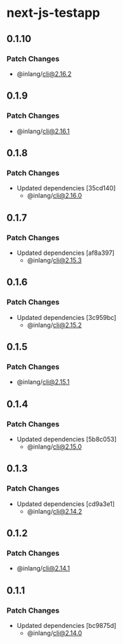 # next-js-testapp

## 0.1.10

### Patch Changes

- @inlang/cli@2.16.2

## 0.1.9

### Patch Changes

- @inlang/cli@2.16.1

## 0.1.8

### Patch Changes

- Updated dependencies [35cd140]
  - @inlang/cli@2.16.0

## 0.1.7

### Patch Changes

- Updated dependencies [af8a397]
  - @inlang/cli@2.15.3

## 0.1.6

### Patch Changes

- Updated dependencies [3c959bc]
  - @inlang/cli@2.15.2

## 0.1.5

### Patch Changes

- @inlang/cli@2.15.1

## 0.1.4

### Patch Changes

- Updated dependencies [5b8c053]
  - @inlang/cli@2.15.0

## 0.1.3

### Patch Changes

- Updated dependencies [cd9a3e1]
  - @inlang/cli@2.14.2

## 0.1.2

### Patch Changes

- @inlang/cli@2.14.1

## 0.1.1

### Patch Changes

- Updated dependencies [bc9875d]
  - @inlang/cli@2.14.0
